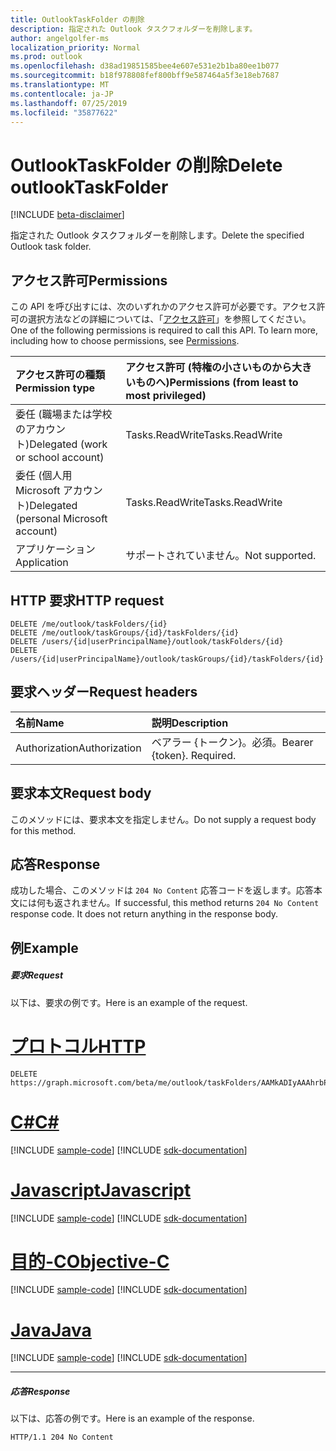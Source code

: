 ```yaml
---
title: OutlookTaskFolder の削除
description: 指定された Outlook タスクフォルダーを削除します。
author: angelgolfer-ms
localization_priority: Normal
ms.prod: outlook
ms.openlocfilehash: d38ad19851585bee4e607e531e2b1ba80ee1b077
ms.sourcegitcommit: b18f978808fef800bff9e587464a5f3e18eb7687
ms.translationtype: MT
ms.contentlocale: ja-JP
ms.lasthandoff: 07/25/2019
ms.locfileid: "35877622"
---
```

# <a name="delete-outlooktaskfolder"></a><span data-ttu-id="ed7a8-103">OutlookTaskFolder の削除</span><span class="sxs-lookup"><span data-stu-id="ed7a8-103">Delete outlookTaskFolder</span></span>

[!INCLUDE [beta-disclaimer](../../includes/beta-disclaimer.md)]

<span data-ttu-id="ed7a8-104">指定された Outlook タスクフォルダーを削除します。</span><span class="sxs-lookup"><span data-stu-id="ed7a8-104">Delete the specified Outlook task folder.</span></span>
## <a name="permissions"></a><span data-ttu-id="ed7a8-105">アクセス許可</span><span class="sxs-lookup"><span data-stu-id="ed7a8-105">Permissions</span></span>
<span data-ttu-id="ed7a8-p101">この API を呼び出すには、次のいずれかのアクセス許可が必要です。アクセス許可の選択方法などの詳細については、「[アクセス許可](/graph/permissions-reference)」を参照してください。</span><span class="sxs-lookup"><span data-stu-id="ed7a8-p101">One of the following permissions is required to call this API. To learn more, including how to choose permissions, see [Permissions](/graph/permissions-reference).</span></span>

|<span data-ttu-id="ed7a8-108">アクセス許可の種類</span><span class="sxs-lookup"><span data-stu-id="ed7a8-108">Permission type</span></span>      | <span data-ttu-id="ed7a8-109">アクセス許可 (特権の小さいものから大きいものへ)</span><span class="sxs-lookup"><span data-stu-id="ed7a8-109">Permissions (from least to most privileged)</span></span>              |
|:--------------------|:---------------------------------------------------------|
|<span data-ttu-id="ed7a8-110">委任 (職場または学校のアカウント)</span><span class="sxs-lookup"><span data-stu-id="ed7a8-110">Delegated (work or school account)</span></span> | <span data-ttu-id="ed7a8-111">Tasks.ReadWrite</span><span class="sxs-lookup"><span data-stu-id="ed7a8-111">Tasks.ReadWrite</span></span>    |
|<span data-ttu-id="ed7a8-112">委任 (個人用 Microsoft アカウント)</span><span class="sxs-lookup"><span data-stu-id="ed7a8-112">Delegated (personal Microsoft account)</span></span> | <span data-ttu-id="ed7a8-113">Tasks.ReadWrite</span><span class="sxs-lookup"><span data-stu-id="ed7a8-113">Tasks.ReadWrite</span></span>    |
|<span data-ttu-id="ed7a8-114">アプリケーション</span><span class="sxs-lookup"><span data-stu-id="ed7a8-114">Application</span></span> | <span data-ttu-id="ed7a8-115">サポートされていません。</span><span class="sxs-lookup"><span data-stu-id="ed7a8-115">Not supported.</span></span> |

## <a name="http-request"></a><span data-ttu-id="ed7a8-116">HTTP 要求</span><span class="sxs-lookup"><span data-stu-id="ed7a8-116">HTTP request</span></span>
<!-- { "blockType": "ignored" } -->
```http
DELETE /me/outlook/taskFolders/{id}
DELETE /me/outlook/taskGroups/{id}/taskFolders/{id}
DELETE /users/{id|userPrincipalName}/outlook/taskFolders/{id}
DELETE /users/{id|userPrincipalName}/outlook/taskGroups/{id}/taskFolders/{id}
```
## <a name="request-headers"></a><span data-ttu-id="ed7a8-117">要求ヘッダー</span><span class="sxs-lookup"><span data-stu-id="ed7a8-117">Request headers</span></span>
| <span data-ttu-id="ed7a8-118">名前</span><span class="sxs-lookup"><span data-stu-id="ed7a8-118">Name</span></span>       | <span data-ttu-id="ed7a8-119">説明</span><span class="sxs-lookup"><span data-stu-id="ed7a8-119">Description</span></span>|
|:---------------|:----------|
| <span data-ttu-id="ed7a8-120">Authorization</span><span class="sxs-lookup"><span data-stu-id="ed7a8-120">Authorization</span></span>  | <span data-ttu-id="ed7a8-p102">ベアラー {トークン}。必須。</span><span class="sxs-lookup"><span data-stu-id="ed7a8-p102">Bearer {token}. Required.</span></span> |

## <a name="request-body"></a><span data-ttu-id="ed7a8-123">要求本文</span><span class="sxs-lookup"><span data-stu-id="ed7a8-123">Request body</span></span>
<span data-ttu-id="ed7a8-124">このメソッドには、要求本文を指定しません。</span><span class="sxs-lookup"><span data-stu-id="ed7a8-124">Do not supply a request body for this method.</span></span>

## <a name="response"></a><span data-ttu-id="ed7a8-125">応答</span><span class="sxs-lookup"><span data-stu-id="ed7a8-125">Response</span></span>

<span data-ttu-id="ed7a8-p103">成功した場合、このメソッドは `204 No Content` 応答コードを返します。応答本文には何も返されません。</span><span class="sxs-lookup"><span data-stu-id="ed7a8-p103">If successful, this method returns `204 No Content` response code. It does not return anything in the response body.</span></span>

## <a name="example"></a><span data-ttu-id="ed7a8-128">例</span><span class="sxs-lookup"><span data-stu-id="ed7a8-128">Example</span></span>
##### <a name="request"></a><span data-ttu-id="ed7a8-129">要求</span><span class="sxs-lookup"><span data-stu-id="ed7a8-129">Request</span></span>
<span data-ttu-id="ed7a8-130">以下は、要求の例です。</span><span class="sxs-lookup"><span data-stu-id="ed7a8-130">Here is an example of the request.</span></span>

# <a name="httptabhttp"></a>[<span data-ttu-id="ed7a8-131">プロトコル</span><span class="sxs-lookup"><span data-stu-id="ed7a8-131">HTTP</span></span>](#tab/http)
<!-- {
  "blockType": "request",
  "name": "delete_outlooktaskfolder"
}-->
```http
DELETE https://graph.microsoft.com/beta/me/outlook/taskFolders/AAMkADIyAAAhrbPXAAA=
```
# <a name="ctabcsharp"></a>[<span data-ttu-id="ed7a8-132">C#</span><span class="sxs-lookup"><span data-stu-id="ed7a8-132">C#</span></span>](#tab/csharp)
[!INCLUDE [sample-code](../includes/snippets/csharp/delete-outlooktaskfolder-csharp-snippets.md)]
[!INCLUDE [sdk-documentation](../includes/snippets/snippets-sdk-documentation-link.md)]

# <a name="javascripttabjavascript"></a>[<span data-ttu-id="ed7a8-133">Javascript</span><span class="sxs-lookup"><span data-stu-id="ed7a8-133">Javascript</span></span>](#tab/javascript)
[!INCLUDE [sample-code](../includes/snippets/javascript/delete-outlooktaskfolder-javascript-snippets.md)]
[!INCLUDE [sdk-documentation](../includes/snippets/snippets-sdk-documentation-link.md)]

# <a name="objective-ctabobjc"></a>[<span data-ttu-id="ed7a8-134">目的-C</span><span class="sxs-lookup"><span data-stu-id="ed7a8-134">Objective-C</span></span>](#tab/objc)
[!INCLUDE [sample-code](../includes/snippets/objc/delete-outlooktaskfolder-objc-snippets.md)]
[!INCLUDE [sdk-documentation](../includes/snippets/snippets-sdk-documentation-link.md)]

# <a name="javatabjava"></a>[<span data-ttu-id="ed7a8-135">Java</span><span class="sxs-lookup"><span data-stu-id="ed7a8-135">Java</span></span>](#tab/java)
[!INCLUDE [sample-code](../includes/snippets/java/delete-outlooktaskfolder-java-snippets.md)]
[!INCLUDE [sdk-documentation](../includes/snippets/snippets-sdk-documentation-link.md)]

---

##### <a name="response"></a><span data-ttu-id="ed7a8-136">応答</span><span class="sxs-lookup"><span data-stu-id="ed7a8-136">Response</span></span>
<span data-ttu-id="ed7a8-137">以下は、応答の例です。</span><span class="sxs-lookup"><span data-stu-id="ed7a8-137">Here is an example of the response.</span></span> 
<!-- {
  "blockType": "response",
  "truncated": true
} -->
```http
HTTP/1.1 204 No Content
```

<!-- uuid: 8fcb5dbc-d5aa-4681-8e31-b001d5168d79
2015-10-25 14:57:30 UTC -->
<!--
{
  "type": "#page.annotation",
  "description": "Delete outlookTaskFolder",
  "keywords": "",
  "section": "documentation",
  "tocPath": "",
  "suppressions": [
  ]
}
-->
